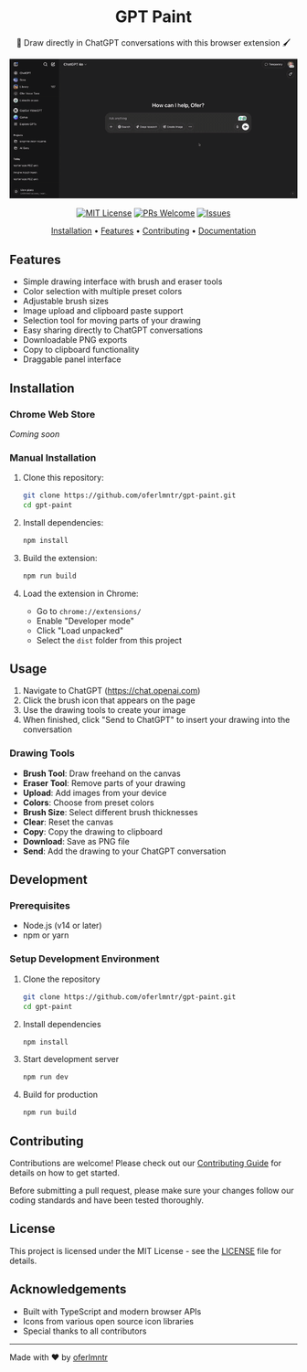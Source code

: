 <div align="center">
  
  # GPT Paint
  
  🎨 Draw directly in ChatGPT conversations with this browser extension 🖌️
  
  ![GPT Paint Demo](screenshots/gpt-paint.gif)
  
  [![MIT License](https://img.shields.io/badge/License-MIT-green.svg)](./LICENSE)
  [![PRs Welcome](https://img.shields.io/badge/PRs-welcome-brightgreen.svg)](./CONTRIBUTING.md)
  [![Issues](https://img.shields.io/github/issues/oferlmntr/gpt-paint.svg)](https://github.com/oferlmntr/gpt-paint/issues)
  
  [Installation](#installation) • 
  [Features](#features) • 
  [Contributing](./CONTRIBUTING.md) • 
  [Documentation](#usage)
</div>

## Features

- Simple drawing interface with brush and eraser tools
- Color selection with multiple preset colors
- Adjustable brush sizes
- Image upload and clipboard paste support
- Selection tool for moving parts of your drawing
- Easy sharing directly to ChatGPT conversations
- Downloadable PNG exports
- Copy to clipboard functionality
- Draggable panel interface

## Installation

### Chrome Web Store
_Coming soon_

### Manual Installation

1. Clone this repository:
   ```bash
   git clone https://github.com/oferlmntr/gpt-paint.git
   cd gpt-paint
   ```

2. Install dependencies:
   ```bash
   npm install
   ```

3. Build the extension:
   ```bash
   npm run build
   ```

4. Load the extension in Chrome:
   - Go to `chrome://extensions/`
   - Enable "Developer mode"
   - Click "Load unpacked"
   - Select the `dist` folder from this project

## Usage

1. Navigate to ChatGPT (https://chat.openai.com)
2. Click the brush icon that appears on the page
3. Use the drawing tools to create your image
4. When finished, click "Send to ChatGPT" to insert your drawing into the conversation

### Drawing Tools

- **Brush Tool**: Draw freehand on the canvas
- **Eraser Tool**: Remove parts of your drawing
- **Upload**: Add images from your device
- **Colors**: Choose from preset colors
- **Brush Size**: Select different brush thicknesses
- **Clear**: Reset the canvas
- **Copy**: Copy the drawing to clipboard
- **Download**: Save as PNG file
- **Send**: Add the drawing to your ChatGPT conversation

## Development

### Prerequisites

- Node.js (v14 or later)
- npm or yarn

### Setup Development Environment

1. Clone the repository
   ```bash
   git clone https://github.com/oferlmntr/gpt-paint.git
   cd gpt-paint
   ```

2. Install dependencies
   ```bash
   npm install
   ```

3. Start development server
   ```bash
   npm run dev
   ```

4. Build for production
   ```bash
   npm run build
   ```

## Contributing

Contributions are welcome! Please check out our [Contributing Guide](CONTRIBUTING.md) for details on how to get started.

Before submitting a pull request, please make sure your changes follow our coding standards and have been tested thoroughly.

## License

This project is licensed under the MIT License - see the [LICENSE](LICENSE) file for details.

## Acknowledgements

- Built with TypeScript and modern browser APIs
- Icons from various open source icon libraries
- Special thanks to all contributors

---

Made with ❤️ by [oferlmntr](https://github.com/oferlmntr) 